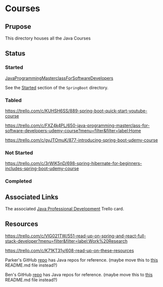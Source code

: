 # Courses

## Prupose
This directory houses all the Java Courses

## Status

### Started
[JavaProgrammingMasterclassForSoftwareDevelopers](https://github.com/JamieBort/LearningDirectory/tree/master/Java/Courses/JavaProgrammingMasterclassForSoftwareDevelopers)

See the [Started](https://github.com/JamieBort/LearningDirectory/tree/master/Java/Courses/JavaProgrammingMasterclassForSoftwareDevelopers) section of the `SpringBoot` directory.

### Tabled
https://trello.com/c/KUHSH6SS/889-spring-boot-quick-start-youtube-course

https://trello.com/c/FXZ4k4PL/650-java-programming-masterclass-for-software-developers-udemy-course?menu=filter&filter=label:Home

https://trello.com/c/gyJTOmuK/877-introducing-spring-boot-udemy-course

### Not Started
https://trello.com/c/3rWIK5nD/698-spring-hibernate-for-beginners-includes-spring-boot-udemy-course

### Completed

## Associated Links
The associated [Java Professional Development](https://trello.com/c/KDy9CqkS/170-java-professional-development) Trello card.

## Resources
https://trello.com/c/VlG021TW/551-read-up-on-spring-and-react-full-stack-developer?menu=filter&filter=label:Work%20Research

https://trello.com/c/K71KT31y/608-read-up-on-these-resources

Parker's GitHub [repo](https://github.com/ParkHawk?tab=repositories) has Java repos for reference. (maybe move this to [this](https://github.com/JamieBort/LearningDirectory/blob/master/Java/README.md) README.md file instead?)

Ben's GitHub [repo](https://github.com/takaides?tab=repositories) has Java repos for reference. (maybe move this to [this](https://github.com/JamieBort/LearningDirectory/blob/master/Java/README.md) README.md file instead?)
